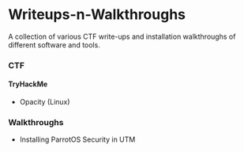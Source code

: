 # Writeups-n-Walkthroughs
A collection of various CTF write-ups and installation walkthroughs of different software and tools.


### CTF

#### TryHackMe
- Opacity (Linux)
  












### Walkthroughs 
- Installing ParrotOS Security in UTM
